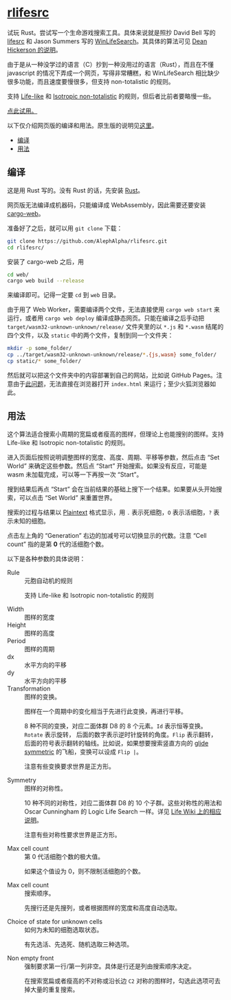 # [rlifesrc](https://alephalpha.github.io/rlifesrc/)

试玩 Rust。尝试写一个生命游戏搜索工具。具体来说就是照抄 David Bell 写的 [lifesrc](https://github.com/DavidKinder/Xlife/tree/master/Xlife35/source/lifesearch) 和 Jason Summers 写的 [WinLifeSearch](https://github.com/jsummers/winlifesearch/)。其具体的算法可见 [Dean Hickerson 的说明](https://github.com/DavidKinder/Xlife/blob/master/Xlife35/source/lifesearch/ORIGIN)。

由于是从一种没学过的语言（C）抄到一种没用过的语言（Rust），而且在不懂 javascript 的情况下弄成一个网页，写得非常糟糕，和 WinLifeSearch 相比缺少很多功能，而且速度要慢很多，但支持 non-totalistic 的规则。

支持 [Life-like](http://conwaylife.com/wiki/Totalistic_Life-like_cellular_automaton) 和 [Isotropic non-totalistic](http://conwaylife.com/wiki/Isotropic_non-totalistic_Life-like_cellular_automaton) 的规则，但后者比前者要略慢一些。

[点此试用。](https://alephalpha.github.io/rlifesrc/)

以下仅介绍网页版的编译和用法。原生版的说明见[这里](../README.md)。

* [编译](#编译)
* [用法](#用法)

## 编译

这是用 Rust 写的。没有 Rust 的话，先安装 [Rust](https://www.rust-lang.org/)。

网页版无法编译成机器码，只能编译成 WebAssembly，因此需要还要安装 [cargo-web](https://github.com/koute/cargo-web)。

准备好了之后，就可以用 `git clone` 下载：

```bash
git clone https://github.com/AlephAlpha/rlifesrc.git
cd rlifesrc/
```

安装了 cargo-web 之后，用

```bash
cd web/
cargo web build --release
```

来编译即可。记得一定要 `cd` 到 `web` 目录。

由于用了 Web Worker，需要编译两个文件，无法直接使用 `cargo web start` 来运行，或者用 `cargo web deploy` 编译成静态网页。只能在编译之后手动把 `target/wasm32-unknown-unknown/release/` 文件夹里的以 `*.js` 和 `*.wasm` 结尾的四个文件，以及 `static` 中的两个文件，复制到同一个文件夹：

```bash
mkdir -p some_folder/
cp ../target/wasm32-unknown-unknown/release/*.{js,wasm} some_folder/
cp static/* some_folder/
```

然后就可以把这个文件夹中的内容部署到自己的网站，比如说 GitHub Pages。注意由于[此问题](https://developer.mozilla.org/zh-CN/docs/Web/HTTP/CORS/Errors/CORSRequestNotHttp)，无法直接在浏览器打开 `index.html` 来运行；至少火狐浏览器如此。

## 用法

这个算法适合搜索小周期的宽扁或者瘦高的图样，但理论上也能搜别的图样。支持 Life-like 和 Isotropic non-totalistic 的规则。

进入页面后按照说明调整图样的宽度、高度、周期、平移等参数，然后点击 “Set World” 来确定这些参数。然后点 “Start” 开始搜索。如果没有反应，可能是 wasm 未加载完成，可以等一下再按一次 “Start”。

搜到结果后再点 “Start” 会在当前结果的基础上搜下一个结果。如果要从头开始搜索，可以点击 “Set World” 来重置世界。

搜索的过程与结果以 [Plaintext](http://conwaylife.com/wiki/Plaintext) 格式显示，用 `.` 表示死细胞，`O` 表示活细胞，`?` 表示未知的细胞。

点击左上角的 “Generation” 右边的加减号可以切换显示的代数。注意 “Cell count” 指的是第 __0__ 代的活细胞个数。

以下是各种参数的具体说明：

<dl>
  <dt>Rule</dt>
  <dd>
  元胞自动机的规则

  支持 Life-like 和 Isotropic non-totalistic 的规则
  </dd>

  <dt>Width</dt>
  <dd>
  图样的宽度
  </dd>

  <dt>Height</dt>
  <dd>
  图样的高度
  </dd>

  <dt>Period</dt>
  <dd>
  图样的周期
  </dd>

  <dt>dx</dt>
  <dd>
  水平方向的平移
  </dd>

  <dt>dy</dt>
  <dd>
  水平方向的平移
  </dd>

  <dt>Transformation</dt>
  <dd>
  图样的变换。

  图样在一个周期中的变化相当于先进行此变换，再进行平移。

  8 种不同的变换，对应二面体群 D8 的 8 个元素。`Id` 表示恒等变换。`Rotate` 表示旋转， 后面的数字表示逆时针旋转的角度。`Flip` 表示翻转， 后面的符号表示翻转的轴线。比如说，如果想要搜索竖直方向的 [glide symmetric](http://www.conwaylife.com/wiki/Types_of_spaceships#Glide_symmetric_spaceship) 的飞船，变换可以设成 `Flip |`。

  注意有些变换要求世界是正方形。
  </dd>

  <dt>Symmetry</dt>
  <dd>
  图样的对称性。

  10 种不同的对称性，对应二面体群 D8 的 10 个子群。这些对称性的用法和 Oscar Cunningham 的 Logic Life Search 一样。详见 [Life Wiki 上的相应说明](http://conwaylife.com/wiki/Symmetry)。

  注意有些对称性要求世界是正方形。
  </dd>

  <dt>Max cell count</dt>
  <dd>
  第 0 代活细胞个数的极大值。

  如果这个值设为 0，则不限制活细胞的个数。
  </dd>

  <dt>Max cell count</dt>
  <dd>
  搜索顺序。

  先搜行还是先搜列，或者根据图样的宽度和高度自动选取。
  </dd>

  <dt>Choice of state for unknown cells</dt>
  <dd>
  如何为未知的细胞选取状态。

  有先选活、先选死、随机选取三种选项。

  <dt>Non empty front</dt>
  <dd>
  强制要求第一行/第一列非空。具体是行还是列由搜索顺序决定。

  在搜索宽扁或者瘦高的不对称或沿长边 `C2` 对称的图样时，勾选此选项可去掉大量的重复搜索。
  </dd>
</dl>